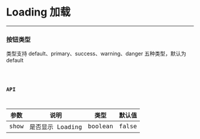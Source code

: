 # Loading 加载

---

### 按钮类型

类型支持 default、primary、success、warning、danger 五种类型，默认为 default

<code hideActions='["CSB","EXTERNAL"]' src="./basic.tsx" />

### API

| 参数 | 说明             | 类型    | 默认值 |
| ---- | ---------------- | ------- | ------ |
| show | 是否显示 Loading | boolean | false  |

